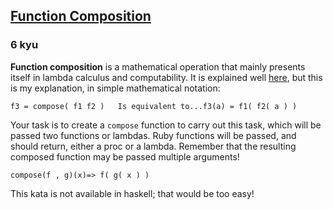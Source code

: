 <h2><a href=https://www.codewars.com/kata/5421c6a2dda52688f6000af8/train/javascript target="_blank">Function Composition</a></h2><h3>6 kyu</h3><p><strong>Function composition</strong> is a mathematical operation that mainly presents itself in lambda calculus and computability. It is explained well <a href="http://www.mathsisfun.com/sets/functions-composition.html" data-turbolinks="false" target="_blank">here</a>, but this is my explanation, in simple mathematical notation:</p><pre><code>f3 = compose( f1 f2 )   Is equivalent to...f3(a) = f1( f2( a ) )</code></pre><p>Your task is to create a <code>compose</code> function to carry out this task, which will be passed two functions or lambdas. Ruby functions will be passed, and should return, either a proc or a lambda. Remember that the resulting composed function may be passed multiple arguments!</p><pre><code class="language-javascript"><span class="cm-variable">compose</span>(<span class="cm-variable">f</span> , <span class="cm-variable">g</span>)(<span class="cm-variable">x</span>)<span class="cm-operator">=&gt;</span> <span class="cm-variable">f</span>( <span class="cm-variable">g</span>( <span class="cm-variable">x</span> ) )</code></pre><pre style="display: none;"><code class="language-ruby"><span class="cm-variable">compose</span>(<span class="cm-variable">f</span> , <span class="cm-variable">g</span>)<span class="cm-operator">.</span>(<span class="cm-variable">x</span>)<span class="cm-operator">=&gt;</span> <span class="cm-variable">f</span><span class="cm-operator">.</span>( <span class="cm-variable">g</span><span class="cm-operator">.</span>( <span class="cm-variable">x</span> ) )</code></pre><pre style="display: none;"><code class="language-coffeescript"><span class="cm-variable">compose</span><span class="cm-punctuation">(</span><span class="cm-variable">f</span> <span class="cm-punctuation">,</span> <span class="cm-variable">g</span><span class="cm-punctuation">)</span><span class="cm-punctuation">(</span><span class="cm-variable">x</span><span class="cm-punctuation">)</span><span class="cm-operator">=&gt;</span> <span class="cm-variable">f</span><span class="cm-punctuation">(</span> <span class="cm-variable">g</span><span class="cm-punctuation">(</span> <span class="cm-variable">x</span> <span class="cm-punctuation">)</span> <span class="cm-punctuation">)</span></code></pre><pre style="display: none;"><code class="language-clojure"><span class="cm-bracket">(</span><span class="cm-bracket">(</span><span class="cm-builtin">compose</span> <span class="cm-variable">f</span>  <span class="cm-variable">g</span><span class="cm-bracket">)</span> <span class="cm-variable">x</span><span class="cm-bracket">)</span><span class="cm-variable">=&gt;</span> <span class="cm-bracket">(</span><span class="cm-builtin">f</span> <span class="cm-bracket">(</span><span class="cm-builtin">g</span> <span class="cm-variable">x</span><span class="cm-bracket">)</span> <span class="cm-bracket">)</span></code></pre><pre style="display: none;"><code class="language-python"><span class="cm-variable">compose</span>(<span class="cm-variable">f</span> , <span class="cm-variable">g</span>)(<span class="cm-variable">x</span>)<span class="cm-operator">=&gt;</span> <span class="cm-variable">f</span>( <span class="cm-variable">g</span>( <span class="cm-variable">x</span> ) )</code></pre><pre style="display: none;"><code class="language-lambdacalc"><span class="cm-variable-2">h</span> <span class="cm-text">=</span> <span class="cm-text">compose</span> <span class="cm-text">f</span> <span class="cm-text">g</span><span class="cm-text">h</span> <span class="cm-text">x</span> <span class="cm-comment"># f (g x)</span></code></pre><p>This kata is not available in haskell; that would be too easy!</p>